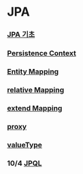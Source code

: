 # JPA
### [JPA 기초](https://github.com/kps990515/flab/tree/master/jpa/jpa_first)
### [Persistence Context](https://github.com/kps990515/flab/tree/master/jpa/persistence)
### [Entity Mapping](https://github.com/kps990515/flab/tree/master/jpa/entity_mapping)
### [relative Mapping](https://github.com/kps990515/flab/tree/master/jpa/relative_mapping)
### [extend Mapping](https://github.com/kps990515/flab/tree/master/jpa/extend_mapping)
### [proxy](https://github.com/kps990515/flab/tree/master/jpa/proxy)
### [valueType](https://github.com/kps990515/flab/tree/master/jpa/value_type)
### 10/4 [JPQL](https://github.com/kps990515/flab/tree/master/jpa/jpql)